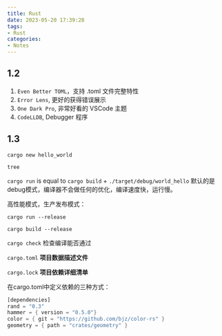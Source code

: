 ```yaml
---
title: Rust
date: 2023-05-20 17:39:28
tags:
- Rust
categories:
- Notes
---
```


## 1.2

1. `Even Better TOML`，支持 .toml 文件完整特性
2. `Error Lens`, 更好的获得错误展示
3. `One Dark Pro`, 非常好看的 VSCode 主题
4. `CodeLLDB`, Debugger 程序

## 1.3

`cargo new hello_world`

`tree`

`cargo run` is equal to `cargo build` + `./target/debug/world_hello` 默认的是debug模式，编译器不会做任何的优化，编译速度快，运行慢。



高性能模式，生产发布模式：

`cargo run --release`

`cargo build --release`

`cargo check` 检查编译能否通过



`cargo.toml` **项目数据描述文件**

`cargo.lock` **项目依赖详细清单**



在cargo.toml中定义依赖的三种方式：

```rust
[dependencies]
rand = "0.3"
hammer = { version = "0.5.0"}
color = { git = "https://github.com/bjz/color-rs" }
geometry = { path = "crates/geometry" }

```
